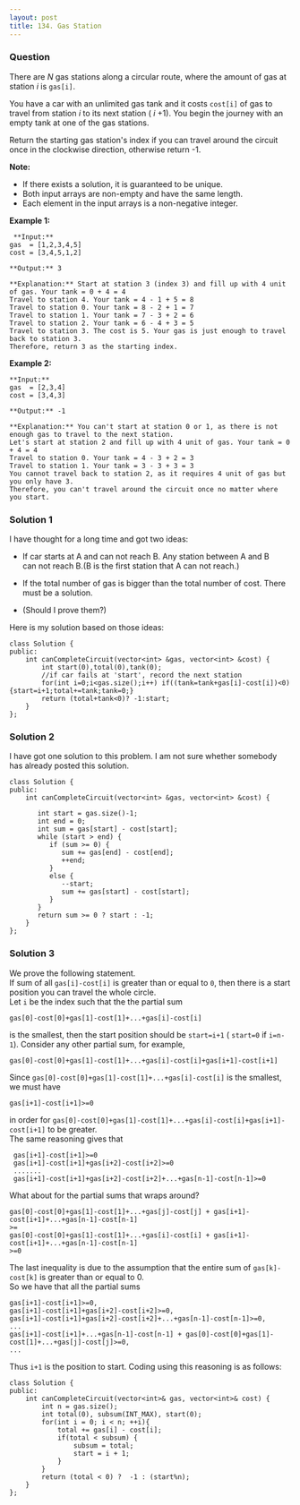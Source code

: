 ```yaml
---
layout: post
title: 134. Gas Station
---
```

### Question
There are _N_ gas stations along a circular route, where the amount of gas at
station _i_ is `gas[i]`.

You have a car with an unlimited gas tank and it costs `cost[i]` of gas to
travel from station _i_ to its next station ( _i_ +1). You begin the journey
with an empty tank at one of the gas stations.

Return the starting gas station's index if you can travel around the circuit
once in the clockwise direction, otherwise return -1.

 **Note:**

  * If there exists a solution, it is guaranteed to be unique.
  * Both input arrays are non-empty and have the same length.
  * Each element in the input arrays is a non-negative integer.

 **Example 1:**

    
    
     **Input:** 
    gas  = [1,2,3,4,5]
    cost = [3,4,5,1,2]
    
    **Output:** 3
    
    **Explanation:** Start at station 3 (index 3) and fill up with 4 unit of gas. Your tank = 0 + 4 = 4
    Travel to station 4. Your tank = 4 - 1 + 5 = 8
    Travel to station 0. Your tank = 8 - 2 + 1 = 7
    Travel to station 1. Your tank = 7 - 3 + 2 = 6
    Travel to station 2. Your tank = 6 - 4 + 3 = 5
    Travel to station 3. The cost is 5. Your gas is just enough to travel back to station 3.
    Therefore, return 3 as the starting index.
    

**Example 2:**

    
    
    **Input:** 
    gas  = [2,3,4]
    cost = [3,4,3]
    
    **Output:** -1
    
    **Explanation:** You can't start at station 0 or 1, as there is not enough gas to travel to the next station.
    Let's start at station 2 and fill up with 4 unit of gas. Your tank = 0 + 4 = 4
    Travel to station 0. Your tank = 4 - 3 + 2 = 3
    Travel to station 1. Your tank = 3 - 3 + 3 = 3
    You cannot travel back to station 2, as it requires 4 unit of gas but you only have 3.
    Therefore, you can't travel around the circuit once no matter where you start.
    

### Solution 1
I have thought for a long time and got two ideas:

  * If car starts at A and can not reach B. Any station between A and B  
can not reach B.(B is the first station that A can not reach.)

  * If the total number of gas is bigger than the total number of cost. There must be a solution.
  * (Should I prove them?)

Here is my solution based on those ideas:

    
    
    class Solution {
    public:
        int canCompleteCircuit(vector<int> &gas, vector<int> &cost) {
            int start(0),total(0),tank(0);
            //if car fails at 'start', record the next station
            for(int i=0;i<gas.size();i++) if((tank=tank+gas[i]-cost[i])<0) {start=i+1;total+=tank;tank=0;}
            return (total+tank<0)? -1:start;
        }
    };


### Solution 2
I have got one solution to this problem. I am not sure whether somebody has
already posted this solution.

    
    
    class Solution {
    public:
        int canCompleteCircuit(vector<int> &gas, vector<int> &cost) {
    
           int start = gas.size()-1;
           int end = 0;
           int sum = gas[start] - cost[start];
           while (start > end) {
              if (sum >= 0) {
                 sum += gas[end] - cost[end];
                 ++end;
              }
              else {
                 --start;
                 sum += gas[start] - cost[start];
              }
           }
           return sum >= 0 ? start : -1;
        }
    };


### Solution 3
We prove the following statement.  
If sum of all `gas[i]-cost[i]` is greater than or equal to `0`, then there is
a start position you can travel the whole circle.  
Let `i` be the index such that the the partial sum

    
    
    gas[0]-cost[0]+gas[1]-cost[1]+...+gas[i]-cost[i]
    

is the smallest, then the start position should be `start=i+1` ( `start=0` if
`i=n-1`). Consider any other partial sum, for example,

    
    
    gas[0]-cost[0]+gas[1]-cost[1]+...+gas[i]-cost[i]+gas[i+1]-cost[i+1]
    

Since `gas[0]-cost[0]+gas[1]-cost[1]+...+gas[i]-cost[i]` is the smallest, we
must have

    
    
    gas[i+1]-cost[i+1]>=0
    

in order for
`gas[0]-cost[0]+gas[1]-cost[1]+...+gas[i]-cost[i]+gas[i+1]-cost[i+1]` to be
greater.  
The same reasoning gives that

    
    
     gas[i+1]-cost[i+1]>=0
     gas[i+1]-cost[i+1]+gas[i+2]-cost[i+2]>=0
     .......
     gas[i+1]-cost[i+1]+gas[i+2]-cost[i+2]+...+gas[n-1]-cost[n-1]>=0
    

What about for the partial sums that wraps around?

    
    
    gas[0]-cost[0]+gas[1]-cost[1]+...+gas[j]-cost[j] + gas[i+1]-cost[i+1]+...+gas[n-1]-cost[n-1]
    >=
    gas[0]-cost[0]+gas[1]-cost[1]+...+gas[i]-cost[i] + gas[i+1]-cost[i+1]+...+gas[n-1]-cost[n-1]
    >=0
    

The last inequality is due to the assumption that the entire sum of
`gas[k]-cost[k]` is greater than or equal to 0.  
So we have that all the partial sums

    
    
    gas[i+1]-cost[i+1]>=0,
    gas[i+1]-cost[i+1]+gas[i+2]-cost[i+2]>=0,
    gas[i+1]-cost[i+1]+gas[i+2]-cost[i+2]+...+gas[n-1]-cost[n-1]>=0,
    ...
    gas[i+1]-cost[i+1]+...+gas[n-1]-cost[n-1] + gas[0]-cost[0]+gas[1]-cost[1]+...+gas[j]-cost[j]>=0,
    ...
    

Thus `i+1` is the position to start. Coding using this reasoning is as
follows:

    
    
    class Solution {
    public:
        int canCompleteCircuit(vector<int>& gas, vector<int>& cost) {
            int n = gas.size();
            int total(0), subsum(INT_MAX), start(0);
            for(int i = 0; i < n; ++i){
                total += gas[i] - cost[i];
                if(total < subsum) {
                    subsum = total;
                    start = i + 1;
                }
            }
            return (total < 0) ?  -1 : (start%n); 
        }
    };



